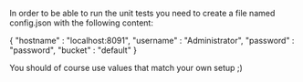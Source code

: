 In order to be able to run the unit tests you need to create a file
named config.json with the following content:

{
   "hostname" : "localhost:8091",
   "username" : "Administrator",
   "password" : "password",
   "bucket" : "default"
}

You should of course use values that match your own setup ;)

